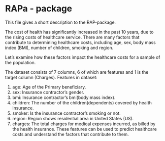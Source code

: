 # RAPa - package
This file gives a short description to the RAP-package.

The cost of health has significantly increased in the past 10 years, due to the rising costs of healthcare service. There are many factors that contribute to determining healthcare costs, including age, sex, body mass index (BMI), number of children, smoking and region.

Let’s examine how these factors impact the healthcare costs for a sample of the population.

The dataset consists of 7 columns, 6 of which are features and 1 is the target column (Charges). Features in dataset:

1. age: Age of the Primary beneficiary.
2. sex: Insurance contractor’s gender.
3. bmi: Insurance contractor’s bmi(body mass index).
4. children: The number of the children(dependents) covered by health insurance.
5. smoker: Is the insurance contractor’s smoking or not.
6. region: Region shows residential area in United States (US).
7. charges: The total charges for medical expenses incurred, as billed by the health insurance. These features can be used to predict healthcare costs and understand the factors that contribute to them.
